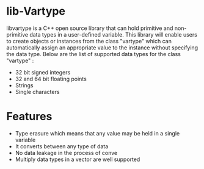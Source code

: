 # lib-Vartype #
libvartype is a C++ open source library that can hold primitive and non-primitive data types in a user-defined variable.
This library will enable users to create objects or instances from the class "vartype" which can automatically assign an
appropriate value to the instance without specifying the data type. Below are the list of supported data types for the class
"vartype" :
- 32 bit signed integers
- 32 and 64 bit floating points
- Strings
- Single characters

# Features #
- Type erasure which means that any value may be held in a single variable
- It converts between any type of data
- No data leakage in the process of conve
- Multiply data types in a vector are well supported
